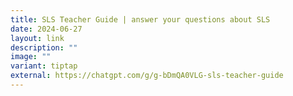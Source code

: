 ```yaml
---
title: SLS Teacher Guide | answer your questions about SLS
date: 2024-06-27
layout: link
description: ""
image: ""
variant: tiptap
external: https://chatgpt.com/g/g-bDmQA0VLG-sls-teacher-guide
---
```

